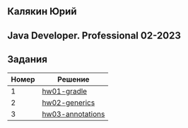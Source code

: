 ## Калякин Юрий
## Java Developer. Professional 02-2023

## Задания
| Номер | Решение                                |
|-------|----------------------------------------|
| 1     | [hw01-gradle](./hw01-gradle)           |
| 2     | [hw02-generics](./hw02-generics)       |
| 3     | [hw03-annotations](./hw03-annotations) |
